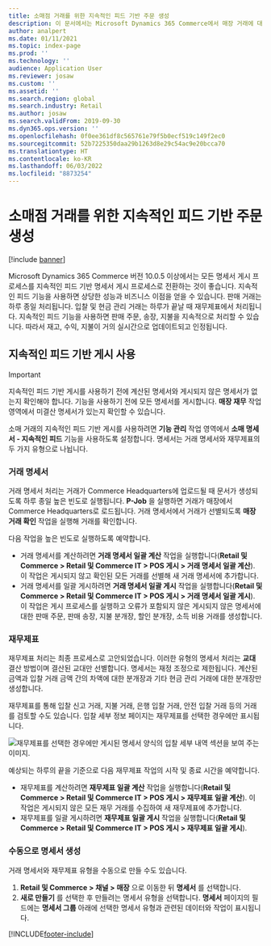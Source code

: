 ```yaml
---
title: 소매점 거래를 위한 지속적인 피드 기반 주문 생성
description: 이 문서에서는 Microsoft Dynamics 365 Commerce에서 매장 거래에 대한 지속적인 피드 기반 주문 생성에 대해 설명합니다.
author: analpert
ms.date: 01/11/2021
ms.topic: index-page
ms.prod: ''
ms.technology: ''
audience: Application User
ms.reviewer: josaw
ms.custom: ''
ms.assetid: ''
ms.search.region: global
ms.search.industry: Retail
ms.author: josaw
ms.search.validFrom: 2019-09-30
ms.dyn365.ops.version: ''
ms.openlocfilehash: 0f0ee361df8c565761e79f5b0ecf519c149f2ec0
ms.sourcegitcommit: 52b7225350daa29b1263d8e29c54ac9e20bcca70
ms.translationtype: HT
ms.contentlocale: ko-KR
ms.lasthandoff: 06/03/2022
ms.locfileid: "8873254"
---
```

# <a name="trickle-feed-based-order-creation-for-retail-store-transactions"></a>소매점 거래를 위한 지속적인 피드 기반 주문 생성

[!include [banner](includes/banner.md)]

Microsoft Dynamics 365 Commerce 버전 10.0.5 이상에서는 모든 명세서 게시 프로세스를 지속적인 피드 기반 명세서 게시 프로세스로 전환하는 것이 좋습니다. 지속적인 피드 기능을 사용하면 상당한 성능과 비즈니스 이점을 얻을 수 있습니다. 판매 거래는 하루 종일 처리됩니다. 입찰 및 현금 관리 거래는 하루가 끝날 때 재무제표에서 처리됩니다. 지속적인 피드 기능을 사용하면 판매 주문, 송장, 지불을 지속적으로 처리할 수 있습니다. 따라서 재고, 수익, 지불이 거의 실시간으로 업데이트되고 인정됩니다.

## <a name="use-trickle-feed-based-posting"></a>지속적인 피드 기반 게시 사용

> [!IMPORTANT]
> 지속적인 피드 기반 게시를 사용하기 전에 계산된 명세서와 게시되지 않은 명세서가 없는지 확인해야 합니다. 기능을 사용하기 전에 모든 명세서를 게시합니다. **매장 재무** 작업 영역에서 미결산 명세서가 있는지 확인할 수 있습니다.

소매 거래의 지속적인 피드 기반 게시를 사용하려면 **기능 관리** 작업 영역에서 **소매 명세서 - 지속적인 피드** 기능을 사용하도록 설정합니다. 명세서는 거래 명세서와 재무제표의 두 가지 유형으로 나뉩니다.

### <a name="transactional-statements"></a>거래 명세서

거래 명세서 처리는 거래가 Commerce Headquarters에 업로드될 때 문서가 생성되도록 하루 종일 높은 빈도로 실행됩니다. **P-Job** 을 실행하면 거래가 매장에서 Commerce Headquarters로 로드됩니다. 거래 명세서에서 거래가 선별되도록 **매장 거래 확인** 작업을 실행해 거래를 확인합니다.

다음 작업을 높은 빈도로 실행하도록 예약합니다.

- 거래 명세서를 계산하려면 **거래 명세서 일괄 계산** 작업을 실행합니다(**Retail 및 Commerce \> Retail 및 Commerce IT \> POS 게시 \> 거래 명세서 일괄 계산**). 이 작업은 게시되지 않고 확인된 모든 거래를 선별해 새 거래 명세서에 추가합니다.
- 거래 명세서를 일괄 게시하려면 **거래 명세서 일괄 게시** 작업을 실행합니다(**Retail 및 Commerce \> Retail 및 Commerce IT \> POS 게시 \> 거래 명세서 일괄 게시**). 이 작업은 게시 프로세스를 실행하고 오류가 포함되지 않은 게시되지 않은 명세서에 대한 판매 주문, 판매 송장, 지불 분개장, 할인 분개장, 소득 비용 거래를 생성합니다. 

### <a name="financial-statements"></a>재무제표

재무제표 처리는 최종 프로세스로 고안되었습니다. 이러한 유형의 명세서 처리는 **교대** 결산 방법이며 결산된 교대만 선별합니다. 명세서는 재정 조정으로 제한됩니다. 계산된 금액과 입찰 거래 금액 간의 차액에 대한 분개장과 기타 현금 관리 거래에 대한 분개장만 생성합니다.

재무제표를 통해 입찰 신고 거래, 지불 거래, 은행 입찰 거래, 안전 입찰 거래 등의 거래를 검토할 수도 있습니다. 입찰 세부 정보 페이지는 재무제표를 선택한 경우에만 표시됩니다.

![재무제표를 선택한 경우에만 게시된 명세서 양식의 입찰 세부 내역 섹션을 보여 주는 이미지.](./media/Trickle-feed-posted-statements-transaction-view.png)

예상되는 하루의 끝을 기준으로 다음 재무제표 작업의 시작 및 종료 시간을 예약합니다.

- 재무제표를 계산하려면 **재무제표 일괄 계산** 작업을 실행합니다(**Retail 및 Commerce \> Retail 및 Commerce IT \> POS 게시 \> 재무제표 일괄 계산**). 이 작업은 게시되지 않은 모든 재무 거래를 수집하여 새 재무제표에 추가합니다.
- 재무제표를 일괄 게시하려면 **재무제표 일괄 게시** 작업을 실행합니다(**Retail 및 Commerce \> Retail 및 Commerce IT \> POS 게시 \> 재무제표 일괄 게시**).

### <a name="manually-create-statements"></a>수동으로 명세서 생성

거래 명세서와 재무제표 유형을 수동으로 만들 수도 있습니다. 

1. **Retail 및 Commerce \> 채널 \> 매장** 으로 이동한 뒤 **명세서** 를 선택합니다. 
2. **새로 만들기** 를 선택한 후 만들려는 명세서 유형을 선택합니다. **명세서** 페이지의 필드에는 **명세서 그룹** 아래에 선택한 명세서 유형과 관련된 데이터와 작업이 표시됩니다.

[!INCLUDE[footer-include](../includes/footer-banner.md)]
